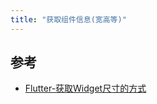 ```yaml
---
title: "获取组件信息(宽高等)"
---
```


## 参考

- [Flutter-获取Widget尺寸的方式](https://www.jianshu.com/p/a3834fe82847)